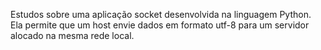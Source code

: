<img source="https://imgur.com/escu0mG" width="945px" eight="250px">

Estudos sobre uma aplicação socket desenvolvida na linguagem Python. Ela permite que um host envie dados em formato utf-8 para um servidor alocado na mesma rede local.
